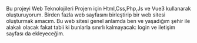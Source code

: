 Bu projeyi Web Teknolojileri Projem için Html,Css,Php,Js ve Vue3 kullanarak oluşturuyorum. Birden fazla web sayfasını birleştirip bir web sitesi oluşturmak amacım. Bu web sitesi genel anlamda ben ve yaşadığım şehir ile alakalı olacak fakat tabii ki bunlarla sınırlı kalmayacak: login ve iletişim sayfası da ekleyeceğim.
